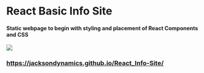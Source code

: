 # React Basic Info Site

#### Static webpage to begin with styling and placement of React Components and CSS

<img src="../images/ScreenShot.png">

### https://jacksondynamics.github.io/React_Info-Site/
